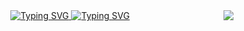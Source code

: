 <img align= 'right' src='https://visitor-badge.laobi.icu/badge?page_id=serhat.sergikaya.serhat-sergikaya' />

<div align='center'>
  <a href="https://git.io/typing-svg"><img src="https://readme-typing-svg.demolab.com?font=Poetsen+One&size=40&duration=2500&pause=50&color=E3E42F&vCenter=true&multiline=true&random=false&width=450&height=100&lines=Hello+there!" alt="Typing SVG" />
 <a href="https://git.io/typing-svg"><img src="https://readme-typing-svg.demolab.com?font=Poetsen+One&size=40&duration=2500&pause=50&color=D2CC00&vCenter=true&multiline=true&random=false&width=450&height=100&lines=I'm+Serhat+Sergikaya" alt="Typing SVG" />
</div>

